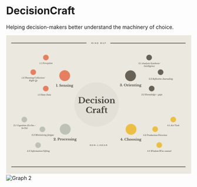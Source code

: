 # DecisionCraft
Helping decision-makers better understand the machinery of choice. 

![Graph 1](https://github.com/PrescientWolf/DecisionCraft/blob/master/Decision%20Craft%20MindMap.png)
![Graph 2](https://github.com/PrescientWolf/Intel-Content/blob/master/TI-systemigram.png)
